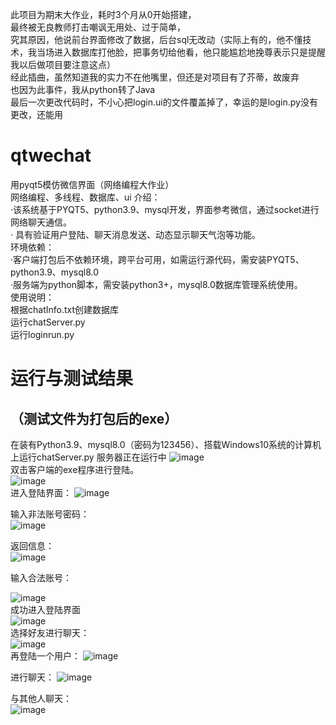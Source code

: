 此项目为期末大作业，耗时3个月从0开始搭建，  
最终被无良教师打击嘲讽无用处、过于简单，  
究其原因，他说前台界面修改了数据，后台sql无改动（实际上有的，他不懂技术，我当场进入数据库打他脸，把事务切给他看，他只能尴尬地挽尊表示只是提醒我以后做项目要注意这点）  
经此插曲，虽然知道我的实力不在他嘴里，但还是对项目有了芥蒂，故废弃  
也因为此事件，我从python转了Java  
最后一次更改代码时，不小心把login.ui的文件覆盖掉了，幸运的是login.py没有更改，还能用  
# qtwechat
用pyqt5模仿微信界面（网络编程大作业）  
网络编程、多线程、数据库、ui
介绍：  
·该系统基于PYQT5、python3.9、mysql开发，界面参考微信，通过socket进行网络聊天通信。  
·	具有验证用户登陆、聊天消息发送、动态显示聊天气泡等功能。  
环境依赖：  
·客户端打包后不依赖环境，跨平台可用，如需运行源代码，需安装PYQT5、python3.9、mysql8.0  
·服务端为python脚本，需安装python3+，mysql8.0数据库管理系统使用。    
使用说明：  
根据chatInfo.txt创建数据库  
运行chatServer.py  
运行loginrun.py  
# 运行与测试结果
## （测试文件为打包后的exe）
在装有Python3.9、mysql8.0（密码为123456）、搭载Windows10系统的计算机上运行chatServer.py
服务器正在运行中
![image](https://user-images.githubusercontent.com/50273609/135586096-ef13732f-766b-4403-91f9-128e2ec0791f.png)  
双击客户端的exe程序进行登陆。  
![image](https://user-images.githubusercontent.com/50273609/135586190-f3f20a1d-ed49-4357-a9ec-00df026c539d.png)  
进入登陆界面：
 ![image](https://user-images.githubusercontent.com/50273609/135586218-81b8ddd0-93d4-416f-a8f4-46d7f882e7d7.png)  

输入非法账号密码：  
![image](https://user-images.githubusercontent.com/50273609/135586239-51fb7723-6e91-4469-83f1-5bdf961af097.png)

 返回信息：  
 ![image](https://user-images.githubusercontent.com/50273609/135586257-76584fd3-2fad-45ed-9588-96dd2b14f18e.png)

 输入合法账号：  
 
 ![image](https://user-images.githubusercontent.com/50273609/135586280-55941d51-8aa5-4db8-9a38-e266e37ee7df.png)  
 成功进入登陆界面  
 ![image](https://user-images.githubusercontent.com/50273609/135586401-6bc7d837-3c6a-4f66-9a2b-08e2d0e0d6bf.png)  
 选择好友进行聊天：  
 ![image](https://user-images.githubusercontent.com/50273609/135586447-35af0017-608f-430f-915b-d3ffeaf519f1.png)  
 再登陆一个用户：
 ![image](https://user-images.githubusercontent.com/50273609/135586516-f8d54b87-31cb-4b35-baa3-58e292ece30c.png)  

进行聊天：
 ![image](https://user-images.githubusercontent.com/50273609/135586533-7c3510da-9e5d-42ec-9a69-f2098e096c0d.png)  

与其他人聊天：  
![image](https://user-images.githubusercontent.com/50273609/135586548-0ea43816-5788-4410-867a-63638f1dda3d.png)

 


  




